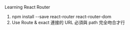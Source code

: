 Learning React Router

1. npm install --save react-router react-router-dom
2. Use Route & exact 連接的 URL 必須與 path 完全吻合才行